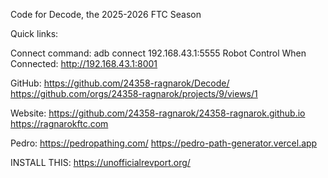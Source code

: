 Code for Decode, the 2025-2026 FTC Season

Quick links:

Connect command:
adb connect 192.168.43.1:5555
Robot Control When Connected: <http://192.168.43.1:8001>

GitHub:
<https://github.com/24358-ragnarok/Decode/>
<https://github.com/orgs/24358-ragnarok/projects/9/views/1>

Website:
<https://github.com/24358-ragnarok/24358-ragnarok.github.io>
<https://ragnarokftc.com>

Pedro:
<https://pedropathing.com/>
<https://pedro-path-generator.vercel.app>

INSTALL THIS:
<https://unofficialrevport.org/>
